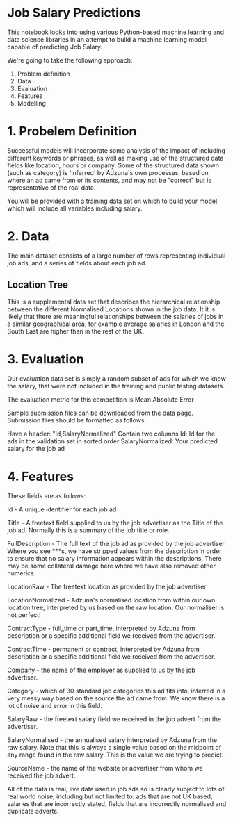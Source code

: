 # Job Salary Predictions
 
This notebook looks into using various Python-based machine learning and data science libraries in an attempt to build a machine learning model capable of predicting Job Salary.

We're going to take the following approach:

1. Problem definition
2. Data
3. Evaluation
4. Features
5. Modelling

# 1. Probelem Definition
Successful models will incorporate some analysis of the impact of including different keywords or phrases, as well as making use of the structured data fields like location, hours or company. Some of the structured data shown (such as category) is 'inferred' by Adzuna's own processes, based on where an ad came from or its contents, and may not be "correct" but is representative of the real data.

You will be provided with a training data set on which to build your model, which will include all variables including salary.

# 2. Data
The main dataset consists of a large number of rows representing individual job ads, and a series of fields about each job ad.

## Location Tree
This is a supplemental data set that describes the hierarchical relationship between the different Normalised Locations shown in the job data. It it is likely that there are meaningful relationships between the salaries of jobs in a similar geographical area, for example average salaries in London and the South East are higher than in the rest of the UK.

# 3. Evaluation
Our evaluation data set is simply a random subset of ads for which we know the salary, that were not included in the training and public testing datasets.

The evaluation metric for this competition is Mean Absolute Error

Sample submission files can be downloaded from the data page. Submission files should be formatted as follows:

Have a header: "Id,SalaryNormalized" Contain two columns Id: Id for the ads in the validation set in sorted order SalaryNormalized: Your predicted salary for the job ad

# 4. Features
These fields are as follows:

Id - A unique identifier for each job ad

Title - A freetext field supplied to us by the job advertiser as the Title of the job ad. Normally this is a summary of the job title or role.

FullDescription - The full text of the job ad as provided by the job advertiser. Where you see ***s, we have stripped values from the description in order to ensure that no salary information appears within the descriptions. There may be some collateral damage here where we have also removed other numerics.

LocationRaw - The freetext location as provided by the job advertiser.

LocationNormalized - Adzuna's normalised location from within our own location tree, interpreted by us based on the raw location. Our normaliser is not perfect!

ContractType - full_time or part_time, interpreted by Adzuna from description or a specific additional field we received from the advertiser.

ContractTime - permanent or contract, interpreted by Adzuna from description or a specific additional field we received from the advertiser.

Company - the name of the employer as supplied to us by the job advertiser.

Category - which of 30 standard job categories this ad fits into, inferred in a very messy way based on the source the ad came from. We know there is a lot of noise and error in this field.

SalaryRaw - the freetext salary field we received in the job advert from the advertiser.

SalaryNormalised - the annualised salary interpreted by Adzuna from the raw salary. Note that this is always a single value based on the midpoint of any range found in the raw salary. This is the value we are trying to predict.

SourceName - the name of the website or advertiser from whom we received the job advert.

All of the data is real, live data used in job ads so is clearly subject to lots of real world noise, including but not limited to: ads that are not UK based, salaries that are incorrectly stated, fields that are incorrectly normalised and duplicate adverts.

